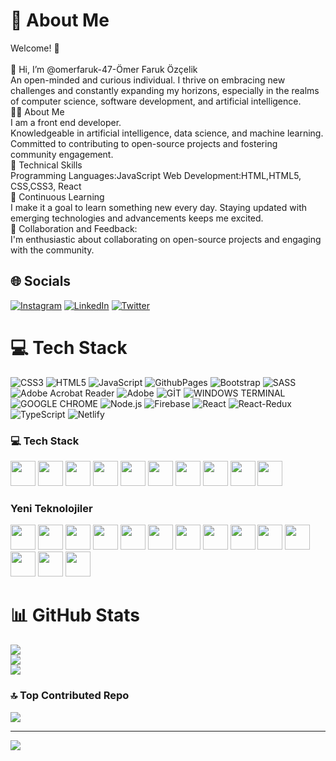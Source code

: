 
# 💫 About Me
Welcome! 👋
<br><br>👋 Hi, I’m @omerfaruk-47-Ömer Faruk Özçelik<br>An open-minded and curious individual. I thrive on embracing new challenges and constantly expanding my horizons, especially in the realms of computer science, software development, and artificial intelligence. <br>
👨‍💻 About Me <br>I am a front end developer.<br>Knowledgeable in artificial intelligence, data science, and machine learning.<br>Committed to contributing to open-source projects and fostering community engagement. <br>
🔧 Technical Skills <br>
Programming Languages:JavaScript Web Development:HTML,HTML5, CSS,CSS3, React <br>
🌱 Continuous Learning<br>
I make it a goal to learn something new every day. Staying updated with emerging technologies and advancements keeps me excited.<br>
🤝 Collaboration and Feedback:<br>
I'm enthusiastic about collaborating on open-source projects and engaging with the community.



## 🌐 Socials
[![Instagram](https://img.shields.io/badge/Instagram-%23E4405F.svg?logo=Instagram&logoColor=white)](https://instagram.com/ozcelikomar47) [![LinkedIn](https://img.shields.io/badge/LinkedIn-%230077B5.svg?logo=linkedin&logoColor=white)](https://linkedin.com/in/in/ömer-faruk-özçelik-5b9155294) [![Twitter](https://img.shields.io/badge/Twitter-%231DA1F2.svg?logo=Twitter&logoColor=white)](https://twitter.com/https://x.com/Omerfarukmrdin) 

# 💻 Tech Stack
![CSS3](https://img.shields.io/badge/css3-%231572B6.svg?style=for-the-badge&logo=css3&logoColor=white) ![HTML5](https://img.shields.io/badge/html5-%23E34F26.svg?style=for-the-badge&logo=html5&logoColor=white) ![JavaScript](https://img.shields.io/badge/javascript-%23323330.svg?style=for-the-badge&logo=javascript&logoColor=%23F7DF1E) ![GithubPages](https://img.shields.io/badge/github%20pages-121013?style=for-the-badge&logo=github&logoColor=white) ![Bootstrap](https://img.shields.io/badge/bootstrap-%238511FA.svg?style=for-the-badge&logo=bootstrap&logoColor=white) ![SASS](https://img.shields.io/badge/SASS-hotpink.svg?style=for-the-badge&logo=SASS&logoColor=white) ![Adobe Acrobat Reader](https://img.shields.io/badge/Adobe%20Acrobat%20Reader-EC1C24.svg?style=for-the-badge&logo=Adobe%20Acrobat%20Reader&logoColor=white) ![Adobe](https://img.shields.io/badge/adobe-%23FF0000.svg?style=for-the-badge&logo=adobe&logoColor=white) ![GİT](https://img.shields.io/badge/GIT-E44C30?style=for-the-badge&logo=git&logoColor=white) ![WINDOWS TERMINAL](https://img.shields.io/badge/windows%20terminal-4D4D4D?style=for-the-badge&logo=windows%20terminal&logoColor=white)![GOOGLE CHROME](https://img.shields.io/badge/Google_chrome-4285F4?style=for-the-badge&logo=Google-chrome&logoColor=white)
![Node.js](https://img.shields.io/badge/node.js-6DA55F?style=for-the-badge&logo=node.js&logoColor=white)
![Firebase](https://img.shields.io/badge/firebase-ffca28?style=for-the-badge&logo=firebase&logoColor=black)
![React](https://img.shields.io/badge/react-%2320232a.svg?style=for-the-badge&logo=react&logoColor=%2361DAFB)
![React-Redux](https://img.shields.io/badge/react--redux-%2320232a.svg?style=for-the-badge&logo=redux&logoColor=%2361DAFB)
![TypeScript](https://img.shields.io/badge/typescript-%23007ACC.svg?style=for-the-badge&logo=typescript&logoColor=white)
![Netlify](https://img.shields.io/badge/netlify-%23000000.svg?style=for-the-badge&logo=netlify&logoColor=#00C7B7)

### 💻 Tech Stack

<!-- CSS3 -->
<img src="https://cdn.jsdelivr.net/gh/devicons/devicon/icons/css3/css3-original.svg" width="40" height="40"/>

<!-- HTML5 -->
<img src="https://cdn.jsdelivr.net/gh/devicons/devicon/icons/html5/html5-original.svg" width="40" height="40"/>

<!-- JavaScript -->
<img src="https://cdn.jsdelivr.net/gh/devicons/devicon/icons/javascript/javascript-original.svg" width="40" height="40"/>

<!-- GitHub Pages -->
<img src="https://cdn.jsdelivr.net/gh/devicons/devicon/icons/github/github-original.svg" width="40" height="40"/>

<!-- Bootstrap -->
<img src="https://cdn.jsdelivr.net/gh/devicons/devicon/icons/bootstrap/bootstrap-original.svg" width="40" height="40"/>

<!-- SASS -->
<img src="https://cdn.jsdelivr.net/gh/devicons/devicon/icons/sass/sass-original.svg" width="40" height="40"/>

<!-- Adobe -->
<img src="https://cdn.jsdelivr.net/gh/devicons/devicon/icons/adobe/adobe-original.svg" width="40" height="40"/>

<!-- Git -->
<img src="https://cdn.jsdelivr.net/gh/devicons/devicon/icons/git/git-original.svg" width="40" height="40"/>

<!-- Windows Terminal -->
<img src="https://img.shields.io/badge/windows%20terminal-4D4D4D?style=for-the-badge&logo=windows%20terminal&logoColor=white" width="40" height="40"/>

<!-- Google Chrome -->
<img src="https://cdn.jsdelivr.net/gh/devicons/devicon/icons/chrome/chrome-original.svg" width="40" height="40"/>

### Yeni Teknolojiler

<!-- React -->
<img src="https://cdn.jsdelivr.net/gh/devicons/devicon/icons/react/react-original.svg" width="40" height="40"/>

<!-- React-Redux -->
<img src="https://cdn.jsdelivr.net/gh/devicons/devicon/icons/redux/redux-original.svg" width="40" height="40"/>

<!-- TypeScript -->
<img src="https://cdn.jsdelivr.net/gh/devicons/devicon/icons/typescript/typescript-original.svg" width="40" height="40"/>

<!-- Netlify -->
<img src="https://cdn.jsdelivr.net/gh/devicons/devicon/icons/netlify/netlify-original.svg" width="40" height="40"/>

<!-- Node.js -->
<img src="https://cdn.jsdelivr.net/gh/devicons/devicon/icons/nodejs/nodejs-original.svg" width="40" height="40"/>

<!-- MongoDB -->
<img src="https://cdn.jsdelivr.net/gh/devicons/devicon/icons/mongodb/mongodb-original.svg" width="40" height="40"/>

<!-- Python -->
<img src="https://cdn.jsdelivr.net/gh/devicons/devicon/icons/python/python-original.svg" width="40" height="40"/>

<!-- Django -->
<img src="https://cdn.jsdelivr.net/gh/devicons/devicon/icons/django/django-original.svg" width="40" height="40"/>

<!-- Docker -->
<img src="https://cdn.jsdelivr.net/gh/devicons/devicon/icons/docker/docker-original.svg" width="40" height="40"/>

<!-- AWS -->
<img src="https://cdn.jsdelivr.net/gh/devicons/devicon/icons/amazonwebservices/amazonwebservices-original.svg" width="40" height="40"/>

<!-- Linux -->
<img src="https://cdn.jsdelivr.net/gh/devicons/devicon/icons/linux/linux-original.svg" width="40" height="40"/>

<!-- MySQL -->
<img src="https://cdn.jsdelivr.net/gh/devicons/devicon/icons/mysql/mysql-original.svg" width="40" height="40"/>

<!-- PostgreSQL -->
<img src="https://cdn.jsdelivr.net/gh/devicons/devicon/icons/postgresql/postgresql-original.svg" width="40" height="40"/>

<!-- Firebase -->
<img src="https://cdn.jsdelivr.net/gh/devicons/devicon/icons/firebase/firebase-plain.svg" width="40" height="40"/>


# 📊 GitHub Stats
![](https://github-readme-stats.vercel.app/api?username=omerfaruk-47&theme=radical&hide_border=false&include_all_commits=false&count_private=false)<br/>
![](https://github-readme-streak-stats.herokuapp.com/?user=omerfaruk-47&theme=radical&hide_border=false)<br/>
![](https://github-readme-stats.vercel.app/api/top-langs/?username=omerfaruk-47&theme=radical&hide_border=false&include_all_commits=false&count_private=false&layout=compact)

### 🔝 Top Contributed Repo
![](https://github-contributor-stats.vercel.app/api?username=omerfaruk-47&limit=5&theme=radical&combine_all_yearly_contributions=true)

---
[![](https://visitcount.itsvg.in/api?id=omerfaruk-47&icon=0&color=7)](https://visitcount.itsvg.in)

<!-- Proudly created with GPRM ( https://gprm.itsvg.in ) -->

